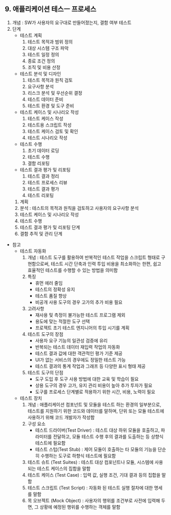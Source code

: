 ## 9. 애플리케이션 테스ㅡ 프로세스
1. 개념 : SW가 사용자의 요구대로 만들어졌는지, 결함 여부 테스트
2. 단계
   - 테스트 계획
     1. 테스트 목적과 범위 정의
     2. 대상 시스템 구조 파악
     3. 테스트 일정 정의
     4. 종료 조건 정의
     5. 조직 및 비용 산정
   - 테스트 분석 및 디자인
     1. 테스트 목적과 원칙 검토
     2. 요구사항 분석
     3. 리스크 분석 및 우선순위 결정
     4. 테스트 데이터 준비
     5. 테스트 환경 및 도구 준비
   - 테스트 케이스 및 시나리오 작성
     1. 테스트 케이스 작성
     2. 테스트용 스크립트 작성
     3. 테스트 케이스 검토 및 확인
     4. 테스트 시나리오 작성   
   - 테스트 수행
     1. 초기 데이터 로딩
     2. 테스트 수행
     3. 결함 리포팅   
   - 테스트 결과 평가 및 리포팅
     1. 테스트 결과 정리
     2. 테스트 프로세스 리뷰
     3. 테스트 결과 평가
     4. 테스트 리포팅   
   1. 계획
   2. 분석 : 테스트의 목적과 원칙을 검토하고 사용자의 요구사항 분석
   3. 테스트 케이스 및 시나리오 작성
   4. 테스트 수행
   5. 테스트 결과 평가 및 리포팅 단계
   6. 결함 추적 및 관리 단계
* 참고
  - 테스트 자동화
    1. 개념 : 테스트 도구를 활용하여 반복적인 테스트 작업을 스크립트 형태로 구현함으로써, 테스트 시간 단축과 인력 투입 비용을 최소화하는 한편, 쉽고 효율적인 테스트를 수행할 수 있는 방법을 의미함
    2. 특징
       - 휴먼 에러 줄임
       - 테스트의 정확성 유지
       - 테스트 품질 향상
       - 비공개 사용 도구의 경우 고가의 추가 비용 필요
    3. 고려사항
       - 재사용 및 측정이 불가능한 테스트 프로그램 제외
       - 용도에 맞는 적절한 도구 선택
       - 프로젝트 초기 테스트 엔지니어의 투입 시기를 계획
    4. 테스트 도구의 장점
       - 사용자 요구 기능의 일관성 검증에 유리
       - 반복되는 테스트 데이터 재입력 작업의 자동화
       - 테스트 결과 값에 대한 객관적인 평가 기준 제공
       - UI가 없는 서비스의 경우에도 정밀한 테스트 가능
       - 테스트 결과의 통계 작업과 그래프 등 다양한 표시 형태 제공
    5. 테스트 도구의 단점
       - 도구 도입 후 도구 사용 방법에 대한 교육 및 학습이 필요
       - 상용 도구의 경우 고가, 유지 관리 비용이 높아 추가 투자가 필요
       - 도구를 프로세스 단계별로 적용하기 위한 시간, 비용, 노력이 필요  
  - 테스트 장치
    1. 개념 : 애플리케이션 컴포넌트 및 모듈을 테스트 하는 환경의 일부분으로, 테스트를 지원하기 위한 코드와 데이터를 말하며, 단위 또는 모듈 테스트에 사용하기 위해 코드 개발자가 작성함
    2. 구성 요소
       - 테스트 드라이버(Test Driver) : 테스트 대상 하위 모듈을 호출하고, 파라미터를 전달하고, 모듈 테스트 수행 후의 결과를 도출하는 등 상향식 테스트에 필요함
       - 테스트 스텁(Test Stub) : 제어 모듈이 호출하는 타 모듈의 기능을 단순히 수행하는 도구로 하향식 테스트에 필요함
    3. 테스트 슈트 (Test Suites) : 테스트 대상 컴포넌트나 모듈, 시스템에 사용되는 테스트 케이스의 집합을 말함
    4. 테스트 케이스 (Test Case) : 입력 값, 실행 조건, 기대 결과 등의 집합을 말함
    5. 테스트 스크립트 (Test Script) : 자동화 된 테스트 실행 절차에 대한 명세를 말함
    6. 목 오브젝트 (Mock Object) : 사용자의 행위를 조건부로 사전에 입력해 두면, 그 상황에 예정된 행위를 수행하는 객체를 말함